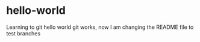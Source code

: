 # hello-world
Learning to git
hello world git works, now I am changing the README file to test branches
